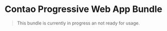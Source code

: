 # Contao Progressive Web App Bundle

> This bundle is currently in progress an not ready for usage. 